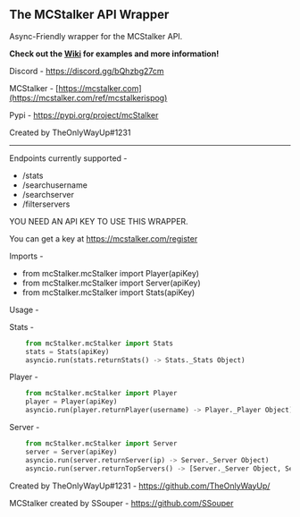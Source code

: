 The MCStalker API Wrapper
---------------------------
Async-Friendly wrapper for the MCStalker API.

**Check out the [Wiki](https://github.com/TheOnlyWayUp/mcStalkerApiWrapper/wiki) for examples and more information!**

Discord - https://discord.gg/bQhzbg27cm

MCStalker - [https://mcstalker.com](https://mcstalker.com/ref/mcstalkerispog)

Pypi - https://pypi.org/project/mcStalker

Created by TheOnlyWayUp#1231

----------


Endpoints currently supported - 
- /stats
- /searchusername
- /searchserver
- /filterservers

YOU NEED AN API KEY TO USE THIS WRAPPER.

You can get a key at https://mcstalker.com/register

Imports - 
- from mcStalker.mcStalker import Player(apiKey)
- from mcStalker.mcStalker import Server(apiKey)
- from mcStalker.mcStalker import Stats(apiKey)

Usage -

Stats -
  ```python
      from mcStalker.mcStalker import Stats
      stats = Stats(apiKey)
      asyncio.run(stats.returnStats() -> Stats._Stats Object)
  ```

Player -
  ```python
      from mcStalker.mcStalker import Player
      player = Player(apiKey)
      asyncio.run(player.returnPlayer(username) -> Player._Player Object)
  ```
  
Server - 
  ```python
      from mcStalker.mcStalker import Server
      server = Server(apiKey)
      asyncio.run(server.returnServer(ip) -> Server._Server Object)
      asyncio.run(server.returnTopServers() -> [Server._Server Object, Server._Server Object, ...])
  ```
  
Created by TheOnlyWayUp#1231 - https://github.com/TheOnlyWayUp/

MCStalker created by SSouper - https://github.com/SSouper
